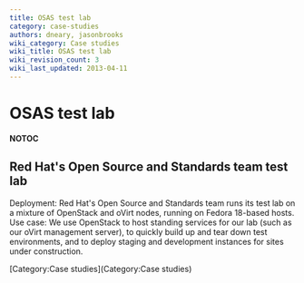 ```yaml
---
title: OSAS test lab
category: case-studies
authors: dneary, jasonbrooks
wiki_category: Case studies
wiki_title: OSAS test lab
wiki_revision_count: 3
wiki_last_updated: 2013-04-11
---
```


# OSAS test lab

__NOTOC__

## Red Hat's Open Source and Standards team test lab

Deployment: Red Hat's Open Source and Standards team runs its test lab on a mixture of OpenStack and oVirt nodes, running on Fedora 18-based hosts.
Use case: We use OpenStack to host standing services for our lab (such as our oVirt management server), to quickly build up and tear down test environments, and to deploy staging and development instances for sites under construction.  

[Category:Case studies](Category:Case studies)
